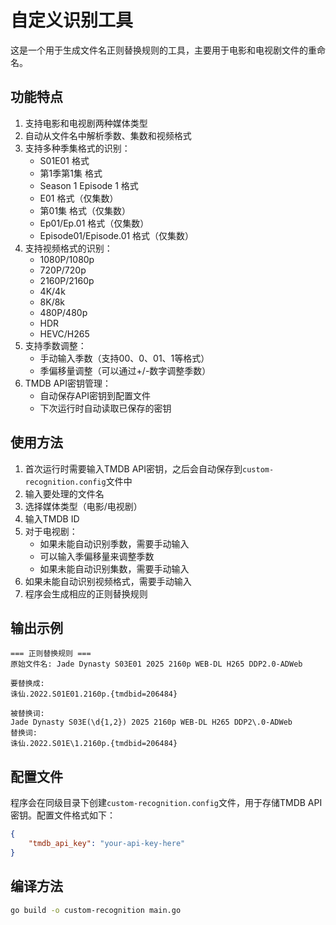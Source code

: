 # 自定义识别工具

这是一个用于生成文件名正则替换规则的工具，主要用于电影和电视剧文件的重命名。

## 功能特点

1. 支持电影和电视剧两种媒体类型
2. 自动从文件名中解析季数、集数和视频格式
3. 支持多种季集格式的识别：
   - S01E01 格式
   - 第1季第1集 格式
   - Season 1 Episode 1 格式
   - E01 格式（仅集数）
   - 第01集 格式（仅集数）
   - Ep01/Ep.01 格式（仅集数）
   - Episode01/Episode.01 格式（仅集数）
4. 支持视频格式的识别：
   - 1080P/1080p
   - 720P/720p
   - 2160P/2160p
   - 4K/4k
   - 8K/8k
   - 480P/480p
   - HDR
   - HEVC/H265
5. 支持季数调整：
   - 手动输入季数（支持00、0、01、1等格式）
   - 季偏移量调整（可以通过+/-数字调整季数）
6. TMDB API密钥管理：
   - 自动保存API密钥到配置文件
   - 下次运行时自动读取已保存的密钥

## 使用方法

1. 首次运行时需要输入TMDB API密钥，之后会自动保存到`custom-recognition.config`文件中
2. 输入要处理的文件名
3. 选择媒体类型（电影/电视剧）
4. 输入TMDB ID
5. 对于电视剧：
   - 如果未能自动识别季数，需要手动输入
   - 可以输入季偏移量来调整季数
   - 如果未能自动识别集数，需要手动输入
6. 如果未能自动识别视频格式，需要手动输入
7. 程序会生成相应的正则替换规则

## 输出示例

```
=== 正则替换规则 ===
原始文件名: Jade Dynasty S03E01 2025 2160p WEB-DL H265 DDP2.0-ADWeb

要替换成:
诛仙.2022.S01E01.2160p.{tmdbid=206484}

被替换词: 
Jade Dynasty S03E(\d{1,2}) 2025 2160p WEB-DL H265 DDP2\.0-ADWeb
替换词: 
诛仙.2022.S01E\1.2160p.{tmdbid=206484}
```

## 配置文件

程序会在同级目录下创建`custom-recognition.config`文件，用于存储TMDB API密钥。配置文件格式如下：

```json
{
    "tmdb_api_key": "your-api-key-here"
}
```

## 编译方法

```bash
go build -o custom-recognition main.go
``` 